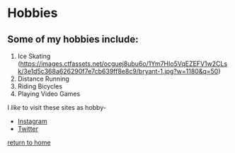 # Hobbies

## Some of my hobbies include:

1. Ice Skating (https://images.ctfassets.net/ocguej8ubu6o/1Ym7HIo5VqEZEFV1w2CLsk/3e1d5c368a626290f7e7cb639ff8e8c9/bryant-1.jpg?w=1180&q=50)
1. Distance Running
1. Riding Bicycles
1. Playing Video Games

I _like_ to visit these sites as hobby-

* [Instagram](https://www.instagram.com/)
* [Twitter](https://www.twitter.com)

[return to home](./README.md)